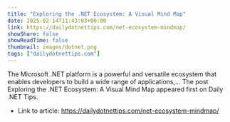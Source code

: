 ```yaml
---
title: "Exploring the .NET Ecosystem: A Visual Mind Map"
date: 2025-02-14T11:43:03+00:00
link: https://dailydotnettips.com/net-ecosystem-mindmap/
showShare: false
showReadTime: false
thumbnail: images/dotnet.png
tags: ["dailydotnettips.com"]
---
```

The Microsoft .NET platform is a powerful and versatile ecosystem that enables developers to build a wide range of applications,…
The post Exploring the .NET Ecosystem: A Visual Mind Map appeared first on Daily .NET Tips.

- Link to article: https://dailydotnettips.com/net-ecosystem-mindmap/